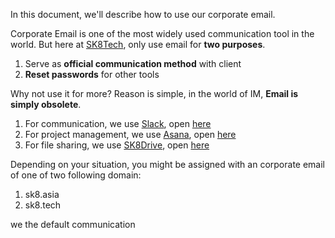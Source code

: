 In this document, we'll describe how to use our corporate email. 

Corporate Email is one of the most widely used communication tool in the world. But here at [SK8Tech](https://sk8.tech), only use email for **two purposes**.

1. Serve as **official communication method** with client
1. **Reset passwords** for other tools

Why not use it for more? Reason is simple, in the world of IM, **Email is simply obsolete**. 

1. For communication, we use [Slack](slack.md), open [here](https://sk8tech.slack.com)
1. For project management, we use [Asana](asana.md), open [here](https://asana.com)
1. For file sharing, we use [SK8Drive](owncloud.md), open [here](https://drive.sk8.tech)

Depending on your situation, you might be assigned with an corporate email of one of two following domain:

1. sk8.asia
1. sk8.tech





we the default communication